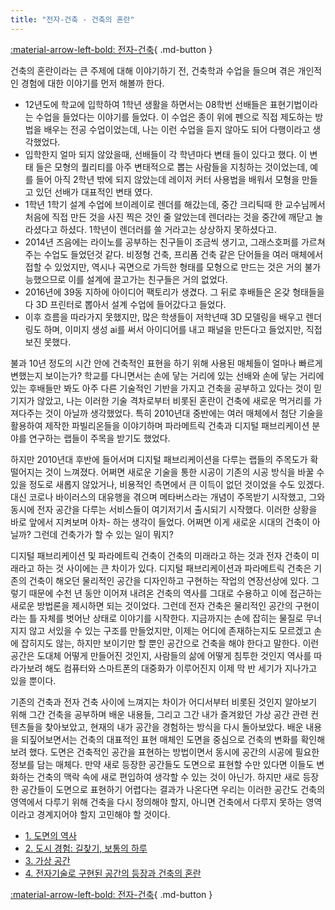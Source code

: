 ```yaml
---
title: "전자-건축 - 건축의 혼란"
---
```


[:material-arrow-left-bold: 전자-건축](../index.md){ .md-button }

건축의 혼란이라는 큰 주제에 대해 이야기하기 전, 건축학과 수업을 들으며 겪은 개인적인 경험에 대한 이야기를 먼저 해볼까 한다.

- 12년도에 학교에 입학하여 1학년 생활을 하면서는 08학번 선배들은 표현기법이라는 수업을 들었다는 이야기를 들었다. 이 수업은 종이 위에 펜으로 직접 제도하는 방법을 배우는 전공 수업이었는데, 나는 이런 수업을 듣지 않아도 되어 다행이라고 생각했었다.
- 입학한지 얼마 되지 않았을때, 선배들이 각 학년마다 변태 들이 있다고 했다. 이 변태 들은 모형의 퀄리티를 아주 변태적으로 뽑는 사람들을 지칭하는 것이었는데, 예를 들어 아직 2학년 밖에 되지 않았는데 레이저 커터 사용법을 배워서 모형을 만들고 있던 선배가 대표적인 변태 였다.
- 1학년 1학기 설계 수업에 브이레이로 렌더를 해갔는데, 중간 크리틱때 한 교수님께서 처음에 직접 만든 것을 사진 찍은 것인 줄 알았는데 렌더라는 것을 중간에 깨닫고 놀라셨다고 하셨다. 1학년이 렌더러를 쓸 거라고는 상상하지 못하셨다고.
- 2014년 즈음에는 라이노를 공부하는 친구들이 조금씩 생기고, 그래스호퍼를 가르쳐주는 수업도 들었던것 같다. 비정형 건축, 프리폼 건축 같은 단어들을 여러 매체에서 접할 수 있었지만, 역시나 곡면으로 가득한 형태를 모형으로 만드는 것은 거의 불가능했으므로 이를 설계에 끌고가는 친구들은 거의 없었다.
- 2016년에 39동 지하에 아이디어 팩토리가 생겼다. 그 뒤로 후배들은 온갖 형태들을 다 3D 프린터로 뽑아서 설계 수업에 들어갔다고 들었다.
- 이후 흐름을 따라가지 못했지만, 많은 학생들이 저학년때 3D 모델링을 배우고 렌더링도 하며, 이미지 생성 ai를 써서 아이디어를 내고 패널을 만든다고 들었지만, 직접 보진 못했다.

불과 10년 정도의 시간 안에 건축적인 표현을 하기 위해 사용된 매체들이 얼마나 빠르게 변했는지 보이는가? 학교를 다니면서는 손에 닿는 거리에 있는 선배와 손에 닿는 거리에 있는 후배들만 봐도 아주 다른 기술적인 기반을 가지고 건축을 공부하고 있다는 것이 믿기지가 않았고, 나는 이러한 기술 격차로부터 비롯된 혼란이 건축에 새로운 먹거리를 가져다주는 것이 아닐까 생각했었다. 특히 2010년대 중반에는 여러 매체에서 첨단 기술을 활용하여 제작한 파빌리온들을 이야기하며 파라메트릭 건축과 디지털 패브리케이션 분야를 연구하는 랩들이 주목을 받기도 했었다.

하지만 2010년대 후반에 들어서며 디지털 패브리케이션을 다루는 랩들의 주목도가 확 떨어지는 것이 느껴졌다. 어쩌면 새로운 기술을 통한 시공이 기존의 시공 방식을 바꿀 수 있을 정도로 새롭지 않았거나, 비용적인 측면에서 큰 이득이 없던 것이었을 수도 있겠다. 대신 코로나 바이러스의 대유행을 겪으며 메타버스라는 개념이 주목받기 시작했고, 그와 동시에 전자 공간을 다루는 서비스들이 여기저기서 출시되기 시작했다. 이러한 상황을 바로 앞에서 지켜보며 아차- 하는 생각이 들었다. 어쩌면 이게 새로운 시대의 건축이 아닐까? 그런데 건축가가 할 수 있는 일이 뭐지?

디지털 패브리케이션 및 파라메트릭 건축이 건축의 미래라고 하는 것과 전자 건축이 미래라고 하는 것 사이에는 큰 차이가 있다. 디지털 패브리케이션과 파라메트릭 건축은 기존의 건축이 해오던 물리적인 공간을 디자인하고 구현하는 작업의 연장선상에 있다. 그렇기 때문에 수천 년 동안 이어져 내려온 건축의 역사를 그대로 수용하고 이에 접근하는 새로운 방법론을 제시하면 되는 것이었다. 그런데 전자 건축은 물리적인 공간의 구현이라는 틀 자체를 벗어난 상태로 이야기를 시작한다. 지금까지는 손에 잡히는 물질로 무너지지 않고 서있을 수 있는 구조를 만들었지만, 이제는 어디에 존재하는지도 모르겠고 손에 잡히지도 않는, 하지만 보이기만 할 뿐인 공간으로 건축을 해야 한다고 말한다. 이런 공간은 도대체 어떻게 만들어진 것인지, 사람들의 삶에 어떻게 침투한 것인지 역사를 따라가보려 해도 컴퓨터와 스마트폰의 대중화가 이루어진지 이제 막 반 세기가 지나가고 있을 뿐이다.

기존의 건축과 전자 건축 사이에 느껴지는 차이가 어디서부터 비롯된 것인지 알아보기 위해 그간 건축을 공부하며 배운 내용들, 그리고 그간 내가 즐겨왔던 가상 공간 관련 컨텐츠들을 찾아보았고, 현재의 내가 공간을 경험하는 방식을 다시 돌아보았다. 배운 내용을 되짚어보면서는 건축의 대표적인 표현 매체인 도면을 중심으로 건축의 변화를 확인해보려 했다. 도면은 건축적인 공간을 표현하는 방법이면서 동시에 공간의 시공에 필요한 정보를 담는 매체다. 만약 새로 등장한 공간들도 도면으로 표현할 수만 있다면 이들도 변화하는 건축의 맥락 속에 새로 편입하여 생각할 수 있는 것이 아닌가. 하지만 새로 등장한 공간들이 도면으로 표현하기 어렵다는 결과가 나온다면 우리는 이러한 공간도 건축의 영역에서 다루기 위해 건축을 다시 정의해야 할지, 아니면 건축에서 다루지 못하는 영역이라고 경계지어야 할지 고민해야 할 것이다.

- [1. 도면의 역사](../../history-of-drawing/index.md)
- [2. 도시 경험: 길찾기, 보통의 하루](../../city-experience/index.md)
- [3. 가상 공간](../../virtual-space/index.md)
- [4. 전자기술로 구현된 공간의 등장과 건축의 혼란](./disruption.md)

[:material-arrow-left-bold: 전자-건축](../index.md){ .md-button }
